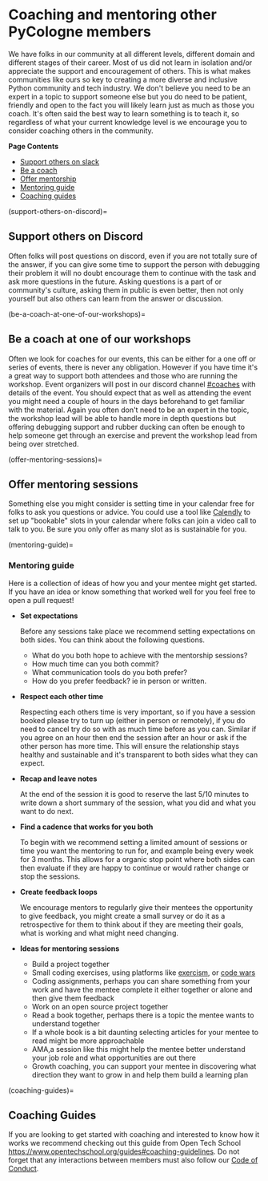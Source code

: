 # Coaching and mentoring other PyCologne members

We have folks in our community at all different levels, different domain and different stages of their career. Most of us did not learn in isolation and/or appreciate the support and encouragement of others. This is what makes communities like ours so key to creating a more diverse and inclusive Python community and tech industry. We don't believe you need to be an expert in a topic to support someone else but you do need to be patient, friendly and open to the fact you will likely learn just as much as those you coach. It's often said the best way to learn something is to teach it, so regardless of what your current knowledge level is we encourage you to consider coaching others in the community.

**Page Contents**

- [Support others on slack](support-others-on-discord)
- [Be a coach](be-a-coach-at-one-of-our-workshops)
- [Offer mentorship](offer-mentoring-sessions)
- [Mentoring guide](mentoring-guide)
- [Coaching guides](coaching-guides)

(support-others-on-discord)=
## Support others on Discord 

Often folks will post questions on discord, even if you are not totally sure of the answer, if you can give some time to support the person with debugging their problem it will no doubt encourage them to continue with the task and ask more questions in the future. Asking questions is a part of or community's culture, asking them in public is even better, then not only yourself but also others can learn from the answer or discussion. 

(be-a-coach-at-one-of-our-workshops)=
## Be a coach at one of our workshops

Often we look for coaches for our events, this can be either for a one off or series of events, there is never any obligation. However if you have time it's a great way to support both attendees and those who are running the workshop. Event organizers will post in our discord channel [#coaches](https://discord.com/channels/1233348357372772393/1240987094944579626) with details of the event. You should expect that as well as attending the event you might need a couple of hours in the days beforehand to get familiar with the material. Again you often don't need to be an expert in the topic, the workshop lead will be able to handle more in depth questions but offering debugging support and rubber ducking can often be enough to help someone get through an exercise and prevent the workshop lead from being over stretched.

(offer-mentoring-sessions)=
## Offer mentoring sessions

Something else you might consider is setting time in your calendar free for folks to ask you questions or advice. You could use a tool like [Calendly](https://calendly.com/) to set up "bookable" slots in your calendar where folks can join a video call to talk to you. Be sure you only offer as many slot as is sustainable for you.

(mentoring-guide)=
### Mentoring guide

Here is a collection of ideas of how you and your mentee might get started. If you have an idea or know something that worked well for you feel free to open a pull request!

- **Set expectations**
	
	Before any sessions take place we recommend setting expectations on both sides. You can think about the following questions.

	- What do you both hope to achieve with the mentorship sessions?
	- How much time can you both commit?
	- What communication tools do you both prefer?
	- How do you prefer feedback? ie in person or written.

- **Respect each other time**
	
	Respecting each others time is very important, so if you have a session booked please try to turn up (either in person or remotely), if you do need to cancel try do so with as much time before as you can. Similar if you agree on an hour then end the session after an hour or ask if the other person has more time. This will ensure the relationship stays healthy and sustainable and it's transparent to both sides what they can expect.

- **Recap and leave notes**

	At the end of the session it is good to reserve the last 5/10 minutes to write down a short summary of the session, what you did and what you want to do next.

- **Find a cadence that works for you both**

	To begin with we recommend setting a limited amount of sessions or time you want the mentoring to run for, and example being every week for 3 months. This allows for a organic stop point where both sides can then evaluate if they are happy to continue or would rather change or stop the sessions.

- **Create feedback loops**

	We encourage mentors to regularly give their mentees the opportunity to give feedback, you might create a small survey or do it as a retrospective for them to think about if they are meeting their goals, what is working and what might need changing.

- **Ideas for mentoring sessions**

	- Build a project together
	- Small coding exercises, using platforms like [exercism](), or [code wars]()
	- Coding assignments, perhaps you can share something from your work and have the mentee complete it either together or alone and then give them feedback
	- Work on an open source project together
	- Read a book together, perhaps there is a topic the mentee wants to understand together
	- If a whole book is a bit daunting selecting articles for your mentee to read might be more approachable 
	- AMA,a session like this might help the mentee better understand your job role and what opportunities are out there
	- Growth coaching, you can support your mentee in discovering what direction they want to grow in and help them build a learning plan

(coaching-guides)=
## Coaching Guides

If you are looking to get started with coaching and interested to know how it works we recommend checking out this guide from Open Tech School https://www.opentechschool.org/guides#coaching-guidelines. Do not forget that any interactions between members must also follow our [Code of Conduct](https://policies.python.org/python.org/code-of-conduct/).

